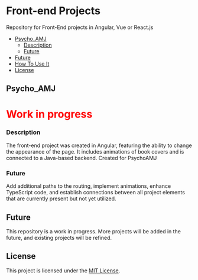 # Front-end Projects

Repository for Front-End projects in Angular, Vue or React.js

- [Psycho_AMJ](#psycho_amj)
  - [Description](#description)
  - [Future](#future)
- [Future](#future)
- [How To Use It](#how-to-use-it)
- [License](#license)

## Psycho_AMJ

# <font color="red">**Work in progress**</font>
### Description
  The front-end project was created in Angular, featuring the ability to change the appearance of the page. It includes animations of book covers and is connected to a Java-based backend. Created for PsychoAMJ

### Future
  Add additional paths to the routing, implement animations, enhance TypeScript code, and establish connections between all project elements that are currently present but not yet utilized.

## Future
This repository is a work in progress. More projects will be added in the future, and existing projects will be refined.

## License

This project is licensed under the [MIT License](https://opensource.org/license/mit/).
